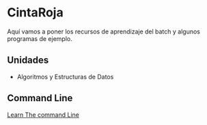 # CintaRoja


Aquí vamos a poner los recursos de aprendizaje del batch y algunos programas de ejemplo.

Unidades
---
 - Algoritmos y Estructuras de Datos

Command Line
---

[Learn The command Line](https://www.codecademy.com/learn/learn-the-command-line)